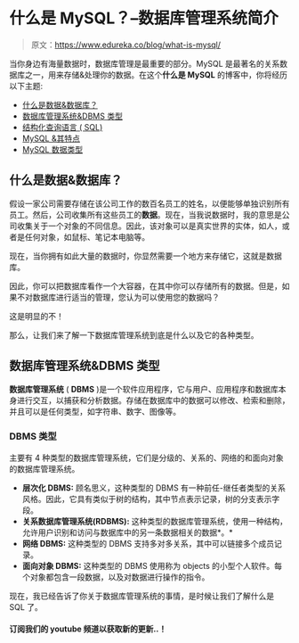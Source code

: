 # 什么是 MySQL？–数据库管理系统简介

> 原文：<https://www.edureka.co/blog/what-is-mysql/>

当你身边有海量数据时，数据库管理是最重要的部分。MySQL 是最著名的关系数据库之一，用来存储&处理你的数据。在这个**什么是 MySQL** 的博客中，你将经历以下主题:

*   [什么是数据&数据库？](#What%20are%20Data%20&%20Database?)
*   [数据库管理系统&DBMS 类型](#Database%20Management%20System%20&%20Types%20of%20DBMS)
*   [结构化查询语言 ( SQL)](#SQL)
*   [MySQL &其特点](#MySQL%20&%20its%20features)
*   [MySQL 数据类型](#MySQL%20Data%20Types)

## **什么是数据&数据库？**

假设一家公司需要存储在该公司工作的数百名员工的姓名，以便能够单独识别所有员工。然后，公司收集所有这些员工的**数据**。现在，当我说数据时，我的意思是公司收集关于一个对象的不同信息。因此，该对象可以是真实世界的实体，如人，或者是任何对象，如鼠标、笔记本电脑等。

现在，当你拥有如此大量的数据时，你显然需要一个地方来存储它，这就是数据库。

因此，你可以把数据库看作一个大容器，在其中你可以存储所有的数据。但是，如果不对数据库进行适当的管理，您认为可以使用您的数据吗？

这是明显的不！

那么，让我们来了解一下数据库管理系统到底是什么以及它的各种类型。

## **数据库管理系统&DBMS 类型**

**数据库管理系统** ( **DBMS** )是一个软件应用程序，它与用户、应用程序和数据库本身进行交互，以捕获和分析数据。存储在数据库中的数据可以修改、检索和删除，并且可以是任何类型，如字符串、数字、图像等。

### **DBMS 类型**

主要有 4 种类型的数据库管理系统，它们是分级的、关系的、网络的和面向对象的数据库管理系统。

*   **层次化 DBMS:** 顾名思义，这种类型的 DBMS 有一种前任-继任者类型的关系风格。因此，它具有类似于树的结构，其中节点表示记录，树的分支表示字段。
*   **关系数据库管理系统(RDBMS):** 这种类型的数据库管理系统，使用一种结构，允许用户识别和访问与数据库中的另一条数据相关的数据*。*
*   **网络 DBMS:** 这种类型的 DBMS 支持多对多关系，其中可以链接多个成员记录。
*   **面向对象 DBMS:** 这种类型的 DBMS 使用称为 objects 的小型个人软件。每个对象都包含一段数据，以及对数据进行操作的指令。

现在，我已经告诉了你关于数据库管理系统的事情，是时候让我们了解什么是 SQL 了。

#### 订阅我们的 youtube 频道以获取新的更新..！
